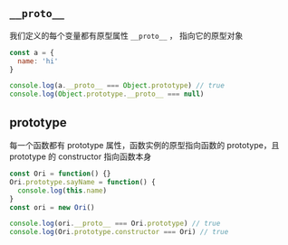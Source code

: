 ## `__proto__` 

我们定义的每个变量都有原型属性 `__proto__` ， 指向它的原型对象

~~~javascript
const a = {
  name: 'hi'
}

console.log(a.__proto__ === Object.prototype) // true
console.log(Object.prototype.__proto__ === null)
~~~

## prototype

每一个函数都有 prototype 属性，函数实例的原型指向函数的 prototype，且 prototype 的 constructor 指向函数本身

~~~javascript
const Ori = function() {}
Ori.prototype.sayName = function() {
  console.log(this.name)
}
const ori = new Ori()

console.log(ori.__proto__ === Ori.prototype) // true
console.log(Ori.prototype.constructor === Ori) // true
~~~

